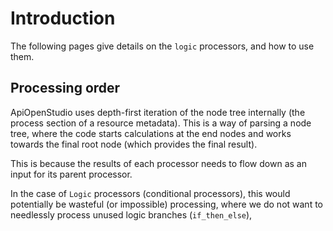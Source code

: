Introduction
============

The following pages give details on the ```logic``` processors, and how to use
them.

Processing order
----------------

ApiOpenStudio uses depth-first iteration of the node tree internally (the
process section of a resource metadata). This is a way of parsing a node tree,
where the code starts calculations at the end nodes and works towards the final
root node (which provides the final result).

This is because the results of each processor needs to flow down as an input for
its parent processor.

In the case of ```Logic``` processors (conditional processors), this would
potentially be wasteful (or impossible) processing, where we do not want to
needlessly process unused logic branches (```if_then_else```), 
